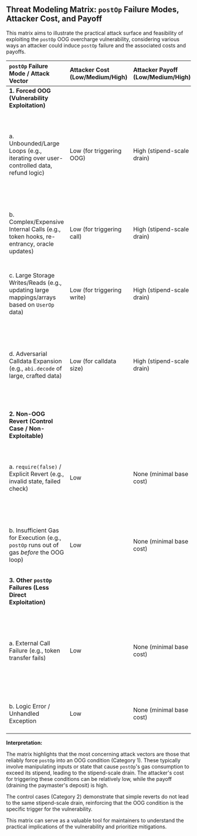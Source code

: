 ## Threat Modeling Matrix: `postOp` Failure Modes, Attacker Cost, and Payoff

This matrix aims to illustrate the practical attack surface and feasibility of exploiting the `postOp` OOG overcharge vulnerability, considering various ways an attacker could induce `postOp` failure and the associated costs and payoffs.

| `postOp` Failure Mode / Attack Vector | Attacker Cost (Low/Medium/High) | Attacker Payoff (Low/Medium/High) | Reliability / Feasibility | Notes / Examples |
| :------------------------------------ | :------------------------------ | :-------------------------------- | :------------------------ | :--------------- |
| **1. Forced OOG (Vulnerability Exploitation)** |                                 |                                   |                           |                  |
| a. Unbounded/Large Loops (e.g., iterating over user-controlled data, refund logic) | Low (for triggering OOG)        | High (stipend-scale drain)        | High                      | Attacker crafts `UserOperation` calldata or state to cause `postOp` to iterate excessively. Common in refund/fee distribution logic. |
| b. Complex/Expensive Internal Calls (e.g., token hooks, re-entrancy, oracle updates) | Low (for triggering call)       | High (stipend-scale drain)        | Medium-High               | `postOp` calls an external contract that has an expensive hook or can be re-entered to consume gas. |
| c. Large Storage Writes/Reads (e.g., updating large mappings/arrays based on `UserOp` data) | Low (for triggering write)      | High (stipend-scale drain)        | Medium                    | Attacker manipulates state to cause `postOp` to perform many `SSTORE`/`SLOAD` operations. |
| d. Adversarial Calldata Expansion (e.g., `abi.decode` of large, crafted data) | Low (for calldata size)         | High (stipend-scale drain)        | Medium                    | `postOp` processes user-provided calldata that can be expanded to consume significant gas during decoding or processing. |
| **2. Non-OOG Revert (Control Case / Non-Exploitable)** |                                 |                                   |                           |                  |
| a. `require(false)` / Explicit Revert (e.g., invalid state, failed check) | Low                             | None (minimal base cost)          | High                      | `postOp` reverts due to a simple `require` statement. This is the control case, showing no stipend-scale drain. |
| b. Insufficient Gas for Execution (e.g., `postOp` runs out of gas *before* the OOG loop) | Low                             | None (minimal base cost)          | High                      | If the stipend is too low for even the basic `postOp` logic, it will revert before hitting the OOG loop. |
| **3. Other `postOp` Failures (Less Direct Exploitation)** |                                 |                                   |                           |                  |
| a. External Call Failure (e.g., token transfer fails) | Low                             | None (minimal base cost)          | Medium                    | `postOp` attempts an external call that reverts. The EntryPoint's `try...catch` would still swallow this, but the gas accounting might differ. |
| b. Logic Error / Unhandled Exception | Low                             | None (minimal base cost)          | Low                       | A bug in `postOp` logic causes an unexpected revert. |

**Interpretation:**

The matrix highlights that the most concerning attack vectors are those that reliably force `postOp` into an OOG condition (Category 1). These typically involve manipulating inputs or state that cause `postOp`'s gas consumption to exceed its stipend, leading to the stipend-scale drain. The attacker's cost for triggering these conditions can be relatively low, while the payoff (draining the paymaster's deposit) is high.

The control cases (Category 2) demonstrate that simple reverts do not lead to the same stipend-scale drain, reinforcing that the OOG condition is the specific trigger for the vulnerability.

This matrix can serve as a valuable tool for maintainers to understand the practical implications of the vulnerability and prioritize mitigations.
